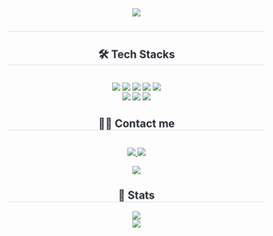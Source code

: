 <header>
<div align= "center">
    <img src="https://capsule-render.vercel.app/api?type=waving&color=0:fbaf7c,100:f8c46e&height=180&text=Hi%20I'm%20YouJin👋&animation=&fontColor=ffffff&fontSize=70" />
    </div>
    <div align= "center"> 
    <h2 style="border-bottom: 1px solid #d8dee4; color: #282d33;">  </h2>  
    <div style="font-weight: 700; font-size: 15px; text-align: center; color: #282d33;">  </div> 
    </div>
    <div align= "center">
    <h2 style="border-bottom: 1px solid #d8dee4; color: #282d33;"> 🛠️ Tech Stacks </h2> <br> 
    <div style="margin: 0 auto; text-align: center;" align= "center"> <img src="https://img.shields.io/badge/CSS3-1572B6?style=flat-square&logo=CSS3&logoColor=white">
          <img src="https://img.shields.io/badge/Discord-5865F2?style=flat-square&logo=Discord&logoColor=white">
          <img src="https://img.shields.io/badge/Bootstrap-7952B3?style=flat-square&logo=Bootstrap&logoColor=white">
          <img src="https://img.shields.io/badge/Git-F05032?style=flat-square&logo=Git&logoColor=white">
          <img src="https://img.shields.io/badge/Github-181717?style=flat-square&logo=Github&logoColor=white">
          <br/><img src="https://img.shields.io/badge/HTML5-E34F26?style=flat-square&logo=HTML5&logoColor=white">
          <img src="https://img.shields.io/badge/Java-007396?style=flat-square&logo=Java&logoColor=white">
          <img src="https://img.shields.io/badge/Javascript-F7DF1E?style=flat-square&logo=Javascript&logoColor=white">
          </div>
    </div>
    <div align= "center">
    <h2 style="border-bottom: 1px solid #d8dee4; color: #282d33;"> 🧑‍💻 Contact me </h2> <br> 
    <div align= "center"> <a href=https://velog.io/@kbanda99/posts> <img src="https://img.shields.io/badge/Velog-20C997?style=flat-square&logo=Velog&logoColor=white&link=https://velog.io/@kbanda99/posts"> </a>
         <a href=mailto:kbandi77@gmail.com> <img src="https://img.shields.io/badge/Gmail-EA4335?style=flat-square&logo=Gmail&logoColor=white&link=mailto:kbandi77@gmail.com"> </a>
          </div>  <br> 
    <div align= "center"> <a href="https://hits.seeyoufarm.com"> <img src="https://hits.seeyoufarm.com/api/count/incr/badge.svg?url=https%3A%2F%2Fgithub.com%2Fchchch928%2F&count_bg=%23000000&title_bg=%23000000&icon=github.svg&icon_color=%23FFFFFF&title=GitHub&edge_flat=false"/></a>
       </div> 
    </div>
    
 <div align= "center">   
  <h2 style="border-bottom: 1px solid #d8dee4; color: #282d33;"> 🏅 Stats </h2>
  <div align="center">
    <img src="https://github-readme-stats.vercel.app/api?username=chchch928&bg_color=180,000000,&title_color=000000&text_color=000000" /> 
    <br />
    <img src="https://github-readme-stats.vercel.app/api/top-langs/?username=chchch928&layout=compact&bg_color=180,000000,&title_color=000000&text_color=000000" />
  </div>
</div>


<footer>
 
</footer>
